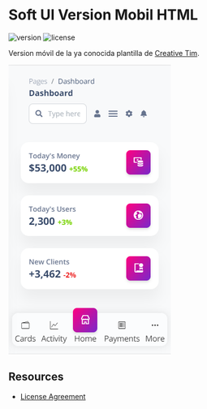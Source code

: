 # Soft UI Version Mobil HTML
![version](https://img.shields.io/badge/version-1.0.0-blue.svg) ![license](https://img.shields.io/badge/license-MIT-blue.svg)

Version móvil de la ya conocida plantilla de  [Creative Tim](https://creative-tim.com/).

![Product Image](https://raw.githubusercontent.com/corpjorge/soft-ui-mobil-pwa/master/media/soft-ui-mobil-intro.png)

## Resources
- [License Agreement](https://www.creative-tim.com/license?ref=readme-sud)